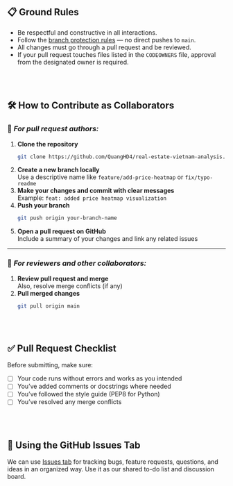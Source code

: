 ## 📋 Ground Rules

- Be respectful and constructive in all interactions.
- Follow the [branch protection rules](https://github.com/QuangHD4/real-estate-vietnam-analysis/settings/branches) — no direct pushes to `main`.
- All changes must go through a pull request and be reviewed.
- If your pull request touches files listed in the `CODEOWNERS` file, approval from the designated owner is required.

<br></br>
## 🛠️ How to Contribute as Collaborators

### 👤 *For pull request authors:*
1. **Clone the repository**
   ```bash
   git clone https://github.com/QuangHD4/real-estate-vietnam-analysis.git
   ```
2. **Create a new branch locally**  
   Use a descriptive name like `feature/add-price-heatmap` or `fix/typo-readme`
3. **Make your changes and commit with clear messages**  
   Example: `feat: added price heatmap visualization`
4. **Push your branch**
   ```bash  
   git push origin your-branch-name
   ```
5. **Open a pull request on GitHub**  
   Include a summary of your changes and link any related issues
---
### 👥 *For reviewers and other collaborators:* 
1. **Review pull request and merge**  
   Also, resolve merge conflicts (if any)  
2. **Pull merged changes**
   ```bash
   git pull origin main
   ```  
<br></br>
## ✅ Pull Request Checklist

Before submitting, make sure:
- [ ] Your code runs without errors and works as you intended
- [ ] You’ve added comments or docstrings where needed
- [ ] You’ve followed the style guide (PEP8 for Python)
- [ ] You’ve resolved any merge conflicts

<br></br>
## 🧠 Using the GitHub Issues Tab

We can use [Issues tab](https://github.com/QuangHD4/real-estate-vietnam-analysis/issues) for tracking bugs,
feature requests, questions, and ideas in an organized way. Use it as our shared to-do list and discussion board.
